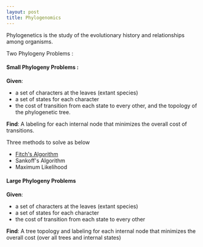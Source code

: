 ```yaml
---
layout: post
title: Phylogenomics
---
```


Phylogenetics is the study of the evolutionary history and relationships among organisms.

Two Phylogeny Problems :
#### Small Phylogeny Problems :

**Given**:
- a set of characters at the leaves (extant species)
- a set of states for each character
- the cost of transition from each state to every other, and the topology of the phylogenetic tree.

**Find**: A labeling for each internal node that minimizes the overall
cost of transitions.

Three methods to solve as below
  - [Fitch's Algorithm](https://swetakum.github.io/Fitch's-Algortihm/)
  - Sankoff's Algorithm
  - Maximum Likelihood

#### Large Phylogeny Problems

**Given**:
- a set of characters at the leaves (extant species)
- a set of states for each character
- the cost of transition from each state to every other

**Find**: A tree topology and labeling for each internal node that
minimizes the overall cost (over all trees and internal states)
